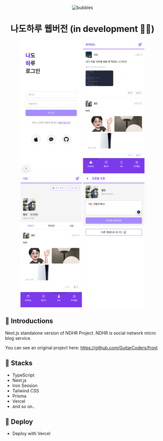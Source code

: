<p align="center">
  <img alt="bubbles" src="https://cdn-icons-png.flaticon.com/512/1077/1077909.png" width="60" />
</p>
<h1 align="center">
  나도하루 웹버전 (in development 👨‍🔧)
</h1>

<div align="center">
  <img alt="login" src="./screenshots/login.png" width="200" />
  <img alt="timeline" src="./screenshots/timeline.png" width="200" />
  <img alt="my page" src="./screenshots/my-page.png" width="200" />
  <img alt="edit profile" src="./screenshots/edit-profile.png" width="200" />
</div>

## 🫧 Introductions

Next.js standalone version of NDHR Project. NDHR is social network micro blog service.

You can see an original project here: https://github.com/GuitarCoders/front

## 🔧 Stacks

- TypeScript
- Next.js
- Iron Session
- Tailwind CSS
- Prisma
- Vercel
- and so on..

## 🚀 Deploy

- Deploy with Vercel
